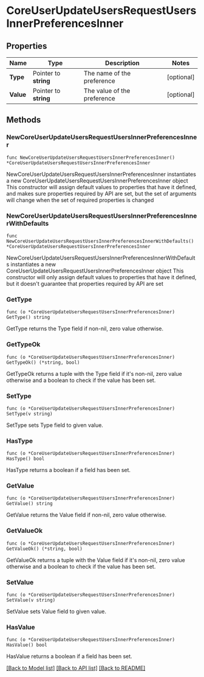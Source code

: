# CoreUserUpdateUsersRequestUsersInnerPreferencesInner

## Properties

Name | Type | Description | Notes
------------ | ------------- | ------------- | -------------
**Type** | Pointer to **string** | The name of the preference | [optional] 
**Value** | Pointer to **string** | The value of the preference | [optional] 

## Methods

### NewCoreUserUpdateUsersRequestUsersInnerPreferencesInner

`func NewCoreUserUpdateUsersRequestUsersInnerPreferencesInner() *CoreUserUpdateUsersRequestUsersInnerPreferencesInner`

NewCoreUserUpdateUsersRequestUsersInnerPreferencesInner instantiates a new CoreUserUpdateUsersRequestUsersInnerPreferencesInner object
This constructor will assign default values to properties that have it defined,
and makes sure properties required by API are set, but the set of arguments
will change when the set of required properties is changed

### NewCoreUserUpdateUsersRequestUsersInnerPreferencesInnerWithDefaults

`func NewCoreUserUpdateUsersRequestUsersInnerPreferencesInnerWithDefaults() *CoreUserUpdateUsersRequestUsersInnerPreferencesInner`

NewCoreUserUpdateUsersRequestUsersInnerPreferencesInnerWithDefaults instantiates a new CoreUserUpdateUsersRequestUsersInnerPreferencesInner object
This constructor will only assign default values to properties that have it defined,
but it doesn't guarantee that properties required by API are set

### GetType

`func (o *CoreUserUpdateUsersRequestUsersInnerPreferencesInner) GetType() string`

GetType returns the Type field if non-nil, zero value otherwise.

### GetTypeOk

`func (o *CoreUserUpdateUsersRequestUsersInnerPreferencesInner) GetTypeOk() (*string, bool)`

GetTypeOk returns a tuple with the Type field if it's non-nil, zero value otherwise
and a boolean to check if the value has been set.

### SetType

`func (o *CoreUserUpdateUsersRequestUsersInnerPreferencesInner) SetType(v string)`

SetType sets Type field to given value.

### HasType

`func (o *CoreUserUpdateUsersRequestUsersInnerPreferencesInner) HasType() bool`

HasType returns a boolean if a field has been set.

### GetValue

`func (o *CoreUserUpdateUsersRequestUsersInnerPreferencesInner) GetValue() string`

GetValue returns the Value field if non-nil, zero value otherwise.

### GetValueOk

`func (o *CoreUserUpdateUsersRequestUsersInnerPreferencesInner) GetValueOk() (*string, bool)`

GetValueOk returns a tuple with the Value field if it's non-nil, zero value otherwise
and a boolean to check if the value has been set.

### SetValue

`func (o *CoreUserUpdateUsersRequestUsersInnerPreferencesInner) SetValue(v string)`

SetValue sets Value field to given value.

### HasValue

`func (o *CoreUserUpdateUsersRequestUsersInnerPreferencesInner) HasValue() bool`

HasValue returns a boolean if a field has been set.


[[Back to Model list]](../README.md#documentation-for-models) [[Back to API list]](../README.md#documentation-for-api-endpoints) [[Back to README]](../README.md)


